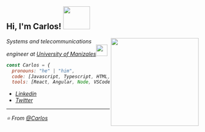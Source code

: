 <h2> Hi, I'm Carlos! <img src="https://media4.giphy.com/media/iDOOSqoC0k3VeT9rd5/giphy.gif" width="70" height="60"></h2>
<img align='right' src="https://media1.giphy.com/media/26n7b7PjSOZJwVCmY/giphy.gif?cid=ecf05e47uzosyjq51dmlfmqyo3301e8wjvvbuftfxgnkn6lk&rid=giphy.gif" width="230">
<p><em>Systems and telecommunications engineer at <a href="https://umanizales.edu.co/">University of Manizales</a><img src="https://media0.giphy.com/media/PjO8XiEWqH9g8lbD5L/giphy.gif?cid=ecf05e4705cde6d34c46eea7dfb1c23819987584abcbdbaa&rid=giphy.gif" width="30"></p>

```javascript
const Carlos = {
  pronouns: "he" | "him",
  code: [Javascript, Typescript, HTML, CSS],
  tools: [React, Angular, Node, VSCode],
```
- [Linkedin](https://www.linkedin.com/in/carlos-garcia-a57824176/)
- [Twitter](https://twitter.com/Carlos15971963)
---

⭐️ From [@Carlos](https://github.com/gtrujilloca)
